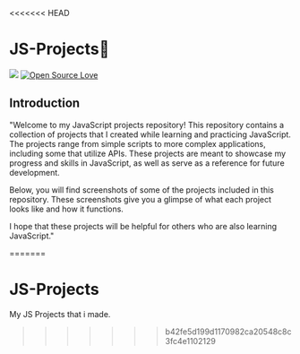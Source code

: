 <<<<<<< HEAD
# JS-Projects📌

![](https://visitor-badge.glitch.me/badge?page_id=anmol098.anmol098)
[![Open Source Love](https://badges.frapsoft.com/os/v1/open-source.svg?v=102)](https://github.com/ellerbrock/open-source-badge/)

## Introduction

"Welcome to my JavaScript projects repository! This repository contains a collection of projects that I created while learning and practicing JavaScript. The projects range from simple scripts to more complex applications, including some that utilize APIs. These projects are meant to showcase my progress and skills in JavaScript, as well as serve as a reference for future development.

Below, you will find screenshots of some of the projects included in this repository. These screenshots give you a glimpse of what each project looks like and how it functions.

I hope that these projects will be helpful for others who are also learning JavaScript."

=======
# JS-Projects
My JS Projects that i made.
>>>>>>> b42fe5d199d1170982ca20548c8c3fc4e1102129
